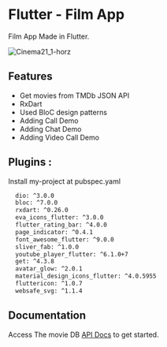 
# Flutter - Film App

Film App Made in Flutter.

![Cinema21_1-horz](https://user-images.githubusercontent.com/76748114/147122275-d061622b-da11-4e42-ba79-f93a80e3eaff.jpg)

## Features

- Get movies from TMDb JSON API
- RxDart
- Used BloC design patterns
- Adding Call Demo
- Adding Chat Demo
- Adding Video Call Demo


## Plugins :

Install my-project at pubspec.yaml

```bash
  dio: ^3.0.0
  bloc: ^7.0.0 
  rxdart: ^0.26.0
  eva_icons_flutter: ^3.0.0
  flutter_rating_bar: ^4.0.0
  page_indicator: ^0.4.1
  font_awesome_flutter: ^9.0.0
  sliver_fab: ^1.0.0
  youtube_player_flutter: ^6.1.0+7
  get: ^4.3.8 
  avatar_glow: ^2.0.1
  material_design_icons_flutter: ^4.0.5955
  fluttericon: ^1.0.7
  websafe_svg: ^1.1.4
```
    
## Documentation

Access The movie DB [API Docs](https://developers.themoviedb.org/) to get started.


